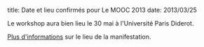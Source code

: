 title: Date et lieu confirmés pour Le MOOC 2013
date: 2013/03/25

Le workshop aura bien lieu le 30 mai à l'Université Paris Diderot.

[Plus d'informations](/fr/lieu/) sur le lieu de la manifestation.
